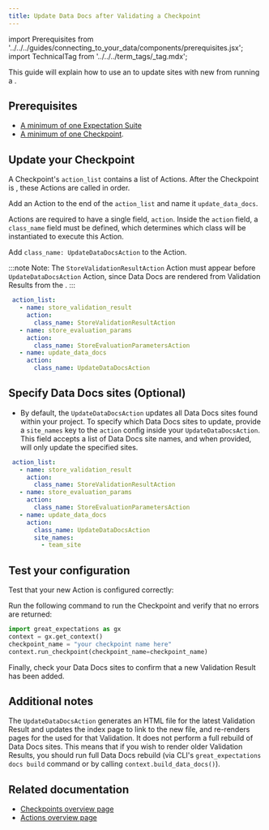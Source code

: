 ```yaml
---
title: Update Data Docs after Validating a Checkpoint
---
```


import Prerequisites from '../../../guides/connecting_to_your_data/components/prerequisites.jsx';
import TechnicalTag from '../../../term_tags/_tag.mdx';

This guide will explain how to use an <TechnicalTag tag="action" text="Action" /> to update <TechnicalTag tag="data_docs" text="Data Docs" /> sites with new <TechnicalTag tag="validation_result" text="Validation Results" /> from running a <TechnicalTag tag="checkpoint" text="Checkpoint" />.

## Prerequisites

<Prerequisites>

 - [A minimum of one Expectation Suite](../../expectations/expectations_lp.md)
 - [A minimum of one Checkpoint](../checkpoints/how_to_create_a_new_checkpoint.md).

</Prerequisites>

## Update your Checkpoint

A Checkpoint's ``action_list`` contains a list of Actions.  After the Checkpoint is <TechnicalTag tag="validation" text="Validated" />, these Actions are called in order. 

Add an Action to the end of the ``action_list`` and name it ``update_data_docs``.

Actions are required to have a single field, ``action``.  Inside the ``action`` field, a ``class_name`` field must be defined, which determines which class will be instantiated to execute this Action. 

Add ``class_name: UpdateDataDocsAction`` to the Action.

:::note Note:
The ``StoreValidationResultAction`` Action must appear before  ``UpdateDataDocsAction`` Action, since Data Docs are rendered from Validation Results from the <TechnicalTag tag="store" text="Store" />.
:::

```yaml
 action_list:
   - name: store_validation_result
     action:
       class_name: StoreValidationResultAction
   - name: store_evaluation_params
     action:
       class_name: StoreEvaluationParametersAction
   - name: update_data_docs
     action:
       class_name: UpdateDataDocsAction
```

## Specify Data Docs sites (Optional)

- By default, the ``UpdateDataDocsAction`` updates all Data Docs sites found within your project. 
  To specify which Data Docs sites to update, provide a ``site_names`` key to the ``action`` config inside your ``UpdateDataDocsAction``.
  This field accepts a list of Data Docs site names, and when provided, will only update the specified sites.

```yaml
 action_list:
   - name: store_validation_result
     action:
       class_name: StoreValidationResultAction
   - name: store_evaluation_params
     action:
       class_name: StoreEvaluationParametersAction
   - name: update_data_docs
     action:
       class_name: UpdateDataDocsAction
       site_names:
         - team_site
```

## Test your configuration

Test that your new Action is configured correctly:

Run the following command to run the Checkpoint and verify that no errors are returned:

```python
import great_expectations as gx
context = gx.get_context()
checkpoint_name = "your checkpoint name here"
context.run_checkpoint(checkpoint_name=checkpoint_name)
```

Finally, check your Data Docs sites to confirm that a new Validation Result has been added.

## Additional notes

The ``UpdateDataDocsAction`` generates an HTML file for the latest Validation Result and updates the index page to link to the new file, and re-renders pages for the <TechnicalTag tag="expectation_suite" text="Expectation Suite" /> used for that Validation. It does not perform a full rebuild of Data Docs sites. This means that if you wish to render older Validation Results, you should run full Data Docs rebuild (via CLI's ``great_expectations docs build`` command or by calling ``context.build_data_docs()``).


## Related documentation

- [Checkpoints overview page](../../../terms/checkpoint.md)
- [Actions overview page](../../../terms/action.md)

